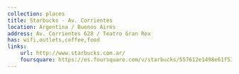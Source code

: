 ```yaml
---
collection: places
title: Starbucks - Av. Corrientes
location: Argentina / Buenos Aires
address: Av. Corrientes 628 / Teatro Gran Rex
has: wifi,outlets,coffee,food
links:
    url: http://www.starbucks.com.ar/
    foursquare: https://es.foursquare.com/v/starbucks/557612e1498e61f536aac726
---
```

